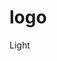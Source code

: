 # logo

<style>
@media (prefers-color-scheme: light) {
  .light {
    display: block;
  }
  .dark {
    display: none;
  }
}

@media (prefers-color-scheme: dark) {
  .light {
    display: none;
  }
  .dark {
    display: block;
  }
}
</style>

<div class="light">Light</div>
<div class="dark">Dark</div>
